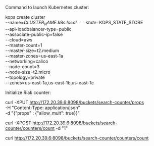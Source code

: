 Command to launch Kubernetes cluster:

kops create cluster \
--name=$CLUSTER_NAME.k8s.local \
--state=$KOPS_STATE_STORE \
--api-loadbalancer-type=public \
--associate-public-ip=false \
--cloud=aws \
--master-count=1 \
--master-size=t2.medium \
--master-zones=us-east-1a \
--networking=calico \
--node-count=3 \
--node-size=t2.micro \
--topology=private \
--zones=us-east-1a,us-east-1b,us-east-1c

Initialize Riak counter:

curl -XPUT http://172.20.39.6:8098/buckets/search-counter/props \
  -H "Content-Type: application/json" \
  -d "{\"props\" : {\"allow_mult\": true}}"

curl -XPOST http://172.20.39.6:8098/buckets/search-counter/counters/count -d "1"

curl http://172.20.39.6:8098/buckets/search-counter/counters/count